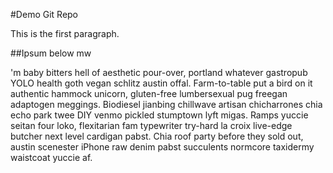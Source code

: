 #Demo Git Repo

This is the first paragraph.

##Ipsum below mw

'm baby bitters hell of aesthetic pour-over, portland whatever gastropub YOLO health goth vegan schlitz austin offal. Farm-to-table put a bird on it authentic hammock unicorn, gluten-free lumbersexual pug freegan adaptogen meggings. Biodiesel jianbing chillwave artisan chicharrones chia echo park twee DIY venmo pickled stumptown lyft migas. Ramps yuccie seitan four loko, flexitarian fam typewriter try-hard la croix live-edge butcher next level cardigan pabst. Chia roof party before they sold out, austin scenester iPhone raw denim pabst succulents normcore taxidermy waistcoat yuccie af.


